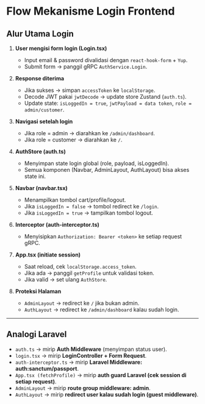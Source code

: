 # Flow Mekanisme Login Frontend

## Alur Utama Login

1. **User mengisi form login (Login.tsx)**  
   - Input email & password divalidasi dengan `react-hook-form` + `Yup`.  
   - Submit form → panggil gRPC `AuthService.Login`.

2. **Response diterima**  
   - Jika sukses → simpan `accessToken` ke `localStorage`.  
   - Decode JWT pakai `jwtDecode` → update store Zustand (`auth.ts`).  
   - Update state: `isLoggedIn = true`, `jwtPayload = data token`, `role = admin/customer`.

3. **Navigasi setelah login**  
   - Jika role = admin → diarahkan ke `/admin/dashboard`.  
   - Jika role = customer → diarahkan ke `/`.

4. **AuthStore (auth.ts)**  
   - Menyimpan state login global (role, payload, isLoggedIn).  
   - Semua komponen (Navbar, AdminLayout, AuthLayout) bisa akses state ini.

5. **Navbar (navbar.tsx)**  
   - Menampilkan tombol cart/profile/logout.  
   - Jika `isLoggedIn = false` → tombol redirect ke `/login`.  
   - Jika `isLoggedIn = true` → tampilkan tombol logout.

6. **Interceptor (auth-interceptor.ts)**  
   - Menyisipkan `Authorization: Bearer <token>` ke setiap request gRPC.

7. **App.tsx (initiate session)**  
   - Saat reload, cek `localStorage.access_token`.  
   - Jika ada → panggil `getProfile` untuk validasi token.  
   - Jika valid → set ulang `AuthStore`.

8. **Proteksi Halaman**  
   - `AdminLayout` → redirect ke `/` jika bukan admin.  
   - `AuthLayout` → redirect ke `/admin/dashboard` kalau sudah login.  

---

## Analogi Laravel

- `auth.ts` → mirip **Auth Middleware** (menyimpan status user).  
- `login.tsx` → mirip **LoginController + Form Request**.  
- `auth-interceptor.ts` → mirip **Laravel Middleware: auth:sanctum/passport**.  
- `App.tsx (fetchProfile)` → mirip **auth guard Laravel (cek session di setiap request)**.  
- `AdminLayout` → mirip **route group middleware: admin**.  
- `AuthLayout` → mirip **redirect user kalau sudah login (guest middleware)**.  
